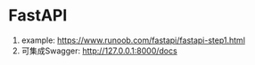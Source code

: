 # FastAPI
1. example: https://www.runoob.com/fastapi/fastapi-step1.html
2. 可集成Swagger: http://127.0.0.1:8000/docs
